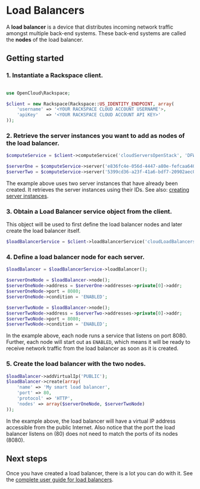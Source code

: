 # Load Balancers

A **load balancer** is a device that distributes incoming network traffic amongst
multiple back-end systems. These back-end systems are called the **nodes** of
the load balancer.

## Getting started

### 1. Instantiate a Rackspace client.

```php

use OpenCloud\Rackspace;

$client = new Rackspace(Rackspace::US_IDENTITY_ENDPOINT, array(
    'username' => '<YOUR RACKSPACE CLOUD ACCOUNT USERNAME'>,
    'apiKey'   => '<YOUR RACKSPACE CLOUD ACCOUNT API KEY>'
));
```

### 2. Retrieve the server instances you want to add as nodes of the load balancer.

```php
$computeService = $client->computeService('cloudServersOpenStack', 'DFW');

$serverOne = $computeService->server('e836fc4e-056d-4447-a80e-fefcaa640216');
$serverTwo = $computeService->server('5399cd36-a23f-41a6-bdf7-20902aec0e74');
```

The example above uses two server instances that have already been created. It
retrieves the server instances using their IDs. See also: [creating server instances]().

### 3. Obtain a Load Balancer service object from the client.

This object will be used to first define the load balancer nodes and later create the load balancer itself.

```php
$loadBalancerService = $client->loadBalancerService('cloudLoadBalancers', 'DFW');
```

### 4. Define a load balancer node for each server.

```php
$loadBalancer = $loadBalancerService->loadBalancer();

$serverOneNode = $loadBalancer->node();
$serverOneNode->address = $serverOne->addresses->private[0]->addr;
$serverOneNode->port = 8080;
$serverOneNode->condition = 'ENABLED';

$serverTwoNode = $loadBalancer->node();
$serverTwoNode->address = $serverTwo->addresses->private[0]->addr;
$serverTwoNode->port = 8080;
$serverTwoNode->condition = 'ENABLED';
```

In the example above, each node runs a service that listens on port 8080. Further, 
each node will start out as `ENABLED`, which means it will be ready to receive
network traffic from the load balancer as soon as it is created.

### 5. Create the load balancer with the two nodes.

```php
$loadBalancer->addVirtualIp('PUBLIC');
$loadBalancer->create(array(
    'name' => 'My smart load balancer',
    'port' => 80,
    'protocol' => 'HTTP',
    'nodes' => array($serverOneNode, $serverTwoNode)
));
```

In the example above, the load balancer will have a virtual IP address accessible 
from the public Internet. Also notice that the port the load balancer listens
on (80) does not need to match the ports of its nodes (8080).

## Next steps

Once you have created a load balancer, there is a lot you can do with it. See 
the [complete user guide for load balancers](USERGUIDE.md).